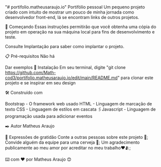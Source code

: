 "# portifolio.matheusaraujo.io" 
Portifólio pessoal
Um pequeno projeto criado com intuito de mostrar um pouco de minha jornada como desenvolvedor front-end, lá se encontram links de outros projetos.

🚀 Começando
Essas instruções permitirão que você obtenha uma cópia do projeto em operação na sua máquina local para fins de desenvolvimento e teste.

Consulte Implantação para saber como implantar o projeto.

📋 Pré-requisitos
Não há

Dar exemplos
🔧 Instalação
Em seu terminal, digite "git clone https://github.com/Math-cod3/portifolio.matheusaraujo.io/edit/main/README.md" para clonar este projeto e se inspirar em seu design

🛠️ Construído com

Bootstrap - O framework web usado
HTML - Linguagem de marcação de texto
CSS - Linguagem de estilos em cascata
🖇Javascript - Linguagem de programação usada para adicionar eventos

✒️ Autor
Matheus Araujo

🎁 Expressões de gratidão
Conte a outras pessoas sobre este projeto 📢;
Convide alguém da equipe para uma cerveja 🍺;
Um agradecimento publicamente ao meu amor por acreditar no meu trabalho❤️🫂;

⌨️ com ❤️ por Matheus Araujo 😊
